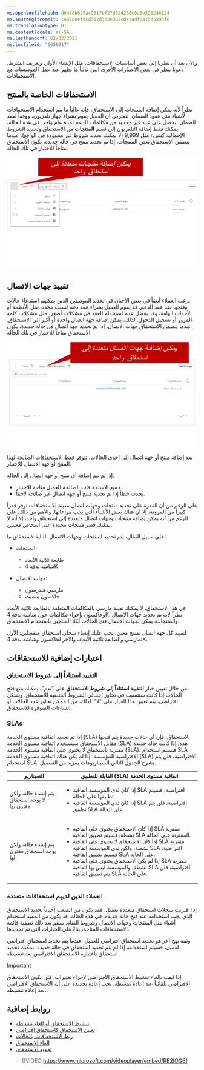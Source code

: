 ```yaml
---
ms.openlocfilehash: d64f8b629ac9617bf27d62d288e9a0b596246124
ms.sourcegitcommit: ca87deefdcd512d3b8e382cd49adf8a15d5995fc
ms.translationtype: HT
ms.contentlocale: ar-SA
ms.lasthandoff: 02/02/2021
ms.locfileid: "6659217"
---
```

والآن بعد أن نظرنا إلى بعض أساسيات الاستحقاقات، مثل الإنشاء الأولي وتعريف الشرط، دعونا ننظر في بعض الاعتبارات الأخرى التي غالباً ما تظهر عند عمل المؤسسات مع الاستحقاقات.

## <a name="product-specific-entitlements"></a>الاستحقاقات الخاصة بالمنتج

نظراً لأنه يمكن إضافة المنتجات إلى الاستحقاق، فإنه غالباً ما يتم استخدام الاستحقاقات لأشياء مثل عقود الضمان. لنفترض أن العميل يقوم بشراء جهاز تلفزيون، ووفقاً لعقد الضمان، يحصل على عدد غير محدود من مكالمات الدعم لمدة عام واحد. في هذه الحالة، يمكنك فقط إضافة التلفزيون إلى قسم **المنتجات** من الاستحقاق وتحديد الشروط الإجمالية كشيء مثل 9,999 (لا يمكنك تحديد شروط غير محدودة في الواقع). عندما يتضمن الاستحقاق بعض المنتجات، إذا تم تحديد منتج في حالة جديدة، يكون الاستحقاق متاحاً للاختيار في تلك الحالة.

![لقطة شاشة لنافذة المنتجات مع ميزة إضافة منتج موجود.](../media/EN-Unit4-1.png)

## <a name="limiting-contacts"></a>تقييد جهات الاتصال

يرغب العملاء أيضاً في بعض الأحيان في تحديد الموظفين الذين يمكنهم استدعاء حالات وفتحها ضد عقد الدعم. قد يقوم العميل بشراء عقد دعم لسبب محدد، مثل الأنظمة أو الأحداث الهامة، وقد يفضل عدم استخدام العقد في مشكلات أصغر، مثل مشكلات كلمة المرور أو تسجيل الدخول. لذلك، يمكن إضافة جهة اتصال واحدة أو أكثر إلى الاستحقاق. عندما يتضمن الاستحقاق جهات الاتصال، إذا تم تحديد جهة اتصال في حالة جديدة، يكون الاستحقاق متاحاً للاختيار في تلك الحالة.

![لقطة شاشة لنافذة جهات الاتصال مع زر إضافة لإضافتها إلى الاستحقاق.](../media/EN-Unit4-2.png)

بعد إضافة منتج أو جهة اتصال إلى إحدى الحالات، تتوفر فقط الاستحقاقات الصالحة لهذا المنتج أو جهة الاتصال للاختيار.

إذا لم تتم إضافة أي منتج أو جهة اتصال إلى الحالة:

- جميع الاستحقاقات الصالحة للعميل متاحة للاختيار.
- يحدث خطأ إذا تم تحديد منتج أو جهة اتصال غير صالحة لاحقاً.

على الرغم من أن القدرة على تحديد منتجات وجهات اتصال معينة للاستحقاقات توفر قدراً كبيراً من المرونة، إلا أن هناك بعض الأشياء التي يجب مراعاتها. والأهم من ذلك، على الرغم من أنه يمكن إضافة منتجات وجهات اتصال متعددة إلى استحقاق واحد، إلا أنه لا يمكنك قصر منتجات محددة على أشخاص معينين.

على سبيل المثال، يتم تحديد المنتجات وجهات الاتصال التالية لاستحقاق ما:

- المنتجات:

    - طابعة ثلاثية الأبعاد
    - شاشة بدقة 4K

- جهات الاتصال:

    - مارسي هندرسون
    - جاكسون سميث

في هذا الاستحقاق، لا يمكنك تقييد مارسي بالمكالمات المتعلقة بالطابعة ثلاثية الأبعاد وجاكسون بإجراء مكالمات حول شاشة بدقة 4K. نظراً لأنه تم تحديد جهات الاتصال والمنتجات، يمكن لجهات الاتصال فتح الحالات لكلا المنتجين باستخدام الاستحقاق.

لتقييد كل جهة اتصال بمنتج معين، يجب عليك إنشاء سجلي استحقاق منفصلين: الأول لمارسي والطابعة ثلاثية الأبعاد، والآخر لجاكسون وشاشة بدقة 4K.

## <a name="additional-considerations-for-entitlements"></a>اعتبارات إضافية للاستحقاقات

### <a name="restrict-based-on-entitlement-terms"></a>التقييد استناداً إلى شروط الاستحقاق

من خلال تعيين خيار **التقييد استناداً إلى شروط الاستحقاق** على "نعم"، يمكنك منع فتح الحالات إذا كانت ستتسبب في تجاوز إجمالي الشروط المتبقية للاستحقاق. وبشكل افتراضي، يتم تعيين هذا الخيار على "لا". لذلك، من الممكن تجاوز عدد الحالات أو الساعات المتوفرة للاستحقاق.

### <a name="service-level-agreements"></a>SLAs

إذا تم تحديد اتفاقية مستوى الخدمة (SLA) لاستحقاق، فإن أي حالات جديدة يتم فتحها مقابل الاستحقاق ستستخدم اتفاقية مستوى الخدمة (SLA) هذه. إذا كانت حالة جديدة مقترنة باستحقاق لا يحتوي على اتفاقية مستوى الخدمة (SLA)، فسيتم استخدام SLA الافتراضية للمؤسسة. إذا لم يكن هناك اتفاقية مستوى الخدمة (SLA) الافتراضية، فلن يتم استخدام SLA. يشرح الجدول التالي السيناريوهات بمزيد من التفصيل.

<table>
<thead>
<tr>
<th>السيناريو</th>
<th>‏‫‏‏اتفاقية مستوى الخدمة (SLA) القابلة للتطبيق</th>
</tr>
</thead>
<tbody>
<tr>
<td>يتم إنشاء حالة، ولكن لا يوجد استحقاق مقترن بها.</td>
<td>
<ul>
<li>إذا كان لدى المؤسسة اتفاقية SLA افتراضية، فسيتم تطبيقها على الحالة.</li>
<li>إذا كان لدى المؤسسة اتفاقية SLA افتراضية، فلن يتم تطبيق SLA على الحالة.</li>
</ul>
</td>
</tr>
<tr>
<td>يتم إنشاء حالة، ولكن يوجد استحقاق مقترن لها.</td>
<td>
<ul>
<li>إذا كان الاستحقاق يحتوي على اتفاقية SLA مقترنة نشطة، فسيتم تطبيق اتفاقية SLA المقترنة على الحالة.</li>
<li>إذا كان الاستحقاق لا يحتوي على اتفاقية SLA مقترنة نشطة، ولكن لدى المؤسسة اتفاقية SLA افتراضية، فسيتم تطبيق اتفاقية SLA على الحالة.</li>
<li>إذا لم يكن الاستحقاق يحتوي على اتفاقية SLA مقترنة نشطة، والمؤسسة ليس بها اتفاقية SLA افتراضية، فلن يتم تطبيق اتفاقية SLA على الحالة.</li>
</ul>
</td>
</tr>
</tbody>
</table>

### <a name="customers-that-have-multiple-entitlements"></a>العملاء الذين لديهم استحقاقات متعددة

إذا اقترنت سجلات استحقاق متعددة بعميل، فقد يكون من الصعب أحياناً تحديد الاستحقاق الذي يجب استخدامه عند فتح حالة جديدة. في هذه الحالة، قد يكون من المفيد استخدام أشياء مثل المنتجات وجهات الاتصال وشروط القناة. ستتم بعد ذلك تصفية قائمة الاستحقاقات المتاحة، بناءً على الخيارات التي تم تحديدها.

وثمة نهج آخر هو تحديد استحقاق افتراضي للعميل. عندما يتم تحديد استحقاق افتراضي لعميل، فسيتم استخدامه إذا لم يتم تحديد استحقاق في حالة جديدة. يمكنك تحديد استحقاق باعتباره الاستحقاق الافتراضي بعد تنشيطه.

> [!IMPORTANT]
> إذا قمت بإلغاء تنشيط الاستحقاق الافتراضي لإجراء تغييرات، فلن يكون الاستحقاق الافتراضي تلقائياً عند إعادة تنشيطه. يجب إعادة تحديده على أنه الاستحقاق الافتراضي بعد إعادة تنشيطه.

## <a name="additional-links"></a>روابط إضافية

- [تنشيط الاستحقاق أو إلغاء تنشيطه](https://docs.microsoft.com/dynamics365/customer-engagement/customer-service/create-entitlement-define-support-terms-customer#activate-or-deactivate-an-entitlement)
- [تعيين الاستحقاق كاستحقاق افتراضي](https://docs.microsoft.com/dynamics365/customer-engagement/customer-service/create-entitlement-define-support-terms-customer#set-an-entitlement-as-default-entitlement)
- [ربط الاستحقاقات بالحالات](https://docs.microsoft.com/dynamics365/customer-engagement/customer-service/create-entitlement-define-support-terms-customer#associate-entitlements-to-cases)
- [إلغاء الاستحقاق](https://docs.microsoft.com/dynamics365/customer-engagement/customer-service/create-entitlement-define-support-terms-customer#cancel-an-entitlement)
- [تجديد الاستحقاق](https://docs.microsoft.com/dynamics365/customer-engagement/customer-service/create-entitlement-define-support-terms-customer#renew-an-entitlement)

> [!VIDEO https://www.microsoft.com/videoplayer/embed/RE2IOG6]
